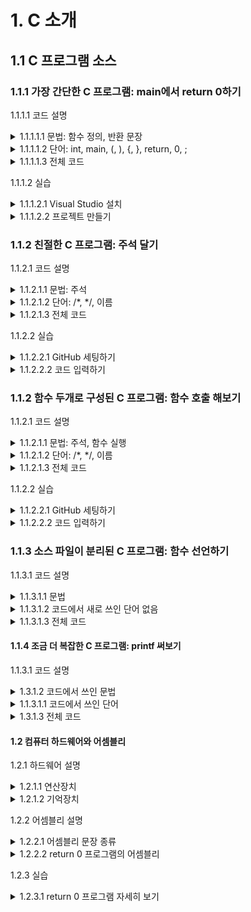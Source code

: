 # 1. C 소개

## 1.1 C 프로그램 소스

### 1.1.1 가장 간단한 C 프로그램: main에서 return 0하기 

1.1.1.1 코드 설명

<details>
  <summary> 1.1.1.1.1 문법: 함수 정의, 반환 문장 </summary>
<br>
  
1.1.1.1.1.1 함수 정의: int main() { 내용 }

1.1.1.1.1.2 반환 문장: return 0;

1.1.1.1.1.3 값: 0

</details>

<details>
  <summary> 1.1.1.1.2 단어: int, main, (, ), {, }, return, 0, ; </summary>
<br>

1.1.1.1.2.1 int

1.1.1.1.2.2 main

1.1.1.1.2.3 ( )

1.1.1.1.2.4 { }

1.1.1.1.2.5 return

1.1.1.1.2.6 0

1.1.1.1.2.7 ;

</details>

<details>
  <summary> 1.1.1.1.3 전체 코드 </summary>
<br>

```c
int main() {
  return 0;
}
```

</details>

1.1.1.2 실습 

<details>
  <summary> 1.1.1.2.1 Visual Studio 설치 </summary>
<br>

1.1.1.2.1.1 Visual Studio 다운로드

1.1.1.2.1.2 Visual Studio 설치 구성

1.1.1.2.1.3 Visual Studio 화면

</details>

<details>
  <summary> 1.1.1.2.2 프로젝트 만들기 </summary>
<br>

1.1.1.2.2.1 새 프로젝트

1.1.1.2.2.2 새 파일

1.1.1.2.2.3 코드 입력, 키보드 자판

1.1.1.2.2.4 실행

1.1.1.2.2.5 가능한 오류

1.1.1.2.2.6 생성된 파일들
  
</details>

### 1.1.2 친절한 C 프로그램: 주석 달기

1.1.2.1 코드 설명

<details>
  <summary> 1.1.2.1.1 문법: 주석 </summary>
<br>

1.1.2.1.1.1 주석: /*  */

1.1.2.1.1.2 five()

</details> 

<details>
  <summary> 1.1.2.1.2 단어: /*, */, 이름 </summary>
<br>

1.1.2.1.2.1 /*  */

1.1.2.1.2.2 이름
  
</details> 

<details>
  <summary> 1.1.2.1.3 전체 코드 </summary>
<br>

```c
/* 5를 반환한다 */
int five() {
  return 5;
}

/* five() 실행 결과를 반환한다 */
int main() {
  return five();
}
```  
</details> 

1.1.2.2 실습

<details>
  <summary> 1.1.2.2.1 GitHub 세팅하기 </summary>
<br>

1.1.2.2.1.1 Github 회원가입

1.1.2.2.1.2 수업 실습 템플릿 포크하기

1.1.2.2.1.3 Github Desktop 설치

1.1.2.2.1.4 포크한 리포지토리 클론하기

1.1.2.2.1.5 Visual Studio에서 열기

1.1.2.2.1.6 파일 변경 후 커밋하기

1.1.2.2.1.7 변경 내용 푸시하기

</details> 

<details>
  <summary> 1.1.2.2.2 코드 입력하기 </summary>
<br>

1.1.2.2.2.1 코드 입력하고 실행해보기

1.1.2.2.2.2 에러, 경고 메시지 확인하기

1.1.2.2.2.3 커밋 및 푸시하기

</details>

### 1.1.2 함수 두개로 구성된 C 프로그램: 함수 호출 해보기

1.1.2.1 코드 설명

<details>
  <summary> 1.1.2.1.1 문법: 주석, 함수 실행 </summary>
<br>

1.1.2.1.1.1 주석: /*  */

1.1.2.1.1.2 five()

</details> 

<details>
  <summary> 1.1.2.1.2 단어: /*, */, 이름 </summary>
<br>

1.1.2.1.2.1 /*  */

1.1.2.1.2.2 이름
  
</details> 

<details>
  <summary> 1.1.2.1.3 전체 코드 </summary>
<br>

```c
/* 5를 반환한다 */
int five() {
  return 5;
}

/* five() 실행 결과를 반환한다 */
int main() {
  return five();
}
```  
</details> 

1.1.2.2 실습

<details>
  <summary> 1.1.2.2.1 GitHub 세팅하기 </summary>
<br>

1.1.2.2.1.1 Github 회원가입

1.1.2.2.1.2 수업 실습 템플릿 포크하기

1.1.2.2.1.3 Github Desktop 설치

1.1.2.2.1.4 포크한 리포지토리 클론하기

1.1.2.2.1.5 Visual Studio에서 열기

1.1.2.2.1.6 파일 변경 후 커밋하기

1.1.2.2.1.7 변경 내용 푸시하기

</details> 

<details>
  <summary> 1.1.2.2.2 코드 입력하기 </summary>
<br>

1.1.2.2.2.1 코드 입력하고 실행해보기

1.1.2.2.2.2 에러, 경고 메시지 확인하기

1.1.2.2.2.3 커밋 및 푸시하기

</details>

### 1.1.3 소스 파일이 분리된 C 프로그램: 함수 선언하기

1.1.3.1 코드 설명

<details>
  <summary> 1.1.3.1.1 문법 </summary>
<br>

1.1.3.1.1.1 int five();

</details> 

<details>
  <summary> 1.1.3.1.2 코드에서 새로 쓰인 단어 없음 </summary>
<br>

</details> 

<details>
  <summary> 1.1.3.1.3 전체 코드 </summary>
<br>

```c
/* 파일: five.c */

/* 5를 반환한다 */
int five() {
  return 5;
}
```

```c
/* 파일: main.c */

/* 5를 반환하는 함수 */
int five();

/* 5를 반환받아서 다시 반환한다 */
int main() {
  return five();
}
```

```
gcc five.c main.c -o ex1.1.3.exe
```
</details> 

#### 1.1.4 조금 더 복잡한 C 프로그램: printf 써보기

1.1.3.1 코드 설명

<details>
  <summary> 1.3.1.2 코드에서 쓰인 문법 </summary> 
<br>

1.3.1.2.1 #include <stdio.h>

1.3.1.2.2 printf("Hello, world!");
  
</details>

<details>
  <summary> 1.1.3.1.1 코드에서 쓰인 단어 </summary>
<br>

1.1.3.1.1.1 #include  

1.1.3.1.1.2 < >

1.1.3.1.1.3 stdio.h

1.1.3.1.1.4 printf

1.1.3.1.1.5 " "
  
</details> 

<details>
  <summary> 1.3.1.3 전체 코드 </summary>

```c
#include <stdio.h>
int main() {
  printf("Hello, world!");
}
```
</details>

#### 1.2 컴퓨터 하드웨어와 어셈블리

1.2.1 하드웨어 설명

<details>
  <summary> 1.2.1.1 연산장치 </summary>
<br>

1.2.1.1.1 트랜지스터

1.2.1.1.2 버퍼

1.2.1.1.3 게이트

1.2.1.1.4 덧셈기

1.2.1.1.5 클락
  
</details>

<details>
  <summary> 1.2.1.2 기억장치 </summary>
<br>

1.2.1.2.1 레지스터

1.2.1.2.2 메모리

1.2.1.2.3 스택

</details>

1.2.2 어셈블리 설명

<details>
  <summary> 1.2.2.1 어셈블리 문장 종류 </summary>
<br>

1.2.2.1.1 연산

1.2.2.1.2 기억

1.2.2.1.3 코드 실행 제어

1.2.2.1.4 다른 코드 호출
  
</details>

<details>
  <summary> 1.2.2.2 return 0 프로그램의 어셈블리 </summary>
<br>

```
저장  레지스터A  0
종료
```
  
</details>

1.2.3 실습

<details>
  <summary> 1.2.3.1 return 0 프로그램 자세히 보기 </summary> 
<br> 

1.2.3.1.1 어셈블리 

1.2.3.1.2 메모리
  
</details>
